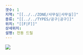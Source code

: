 ```yaml
---
갯수: 1
지역: "[[../../ZONE/사무실|사무실]]"
종류: "[[../../TYPES/공구|공구]]"
위치: "[[F|F]]"
상세위치: 
설명: 전동 드릴
---
```

![](http://192.168.50.22/devices/240607_IMG_0175.jpg)